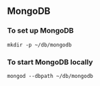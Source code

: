 ## MongoDB

### To set up MongoDB

```
mkdir -p ~/db/mongodb
```

### To start MongoDB locally

```
mongod --dbpath ~/db/mongodb
```
